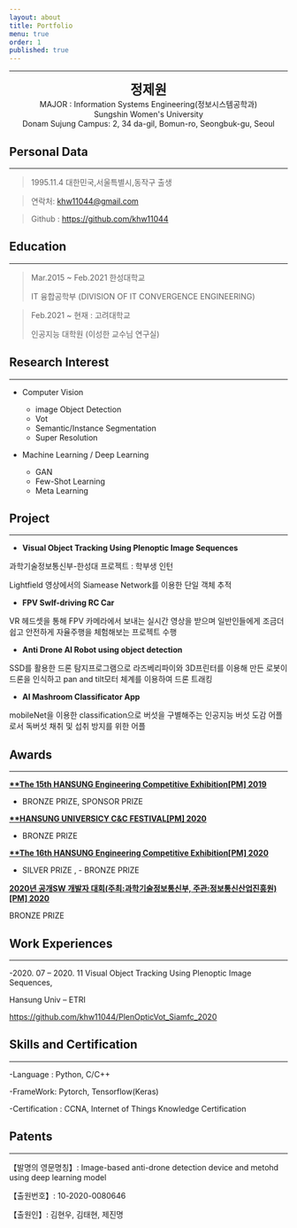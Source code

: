 ```yaml
---
layout: about
title: Portfolio
menu: true
order: 1
published: true
---
```


* * *
<center>
<span style=
"font-size:170%;
font-weight:bold">
정제원
</span>
</center>

<center>MAJOR : Information Systems Engineering(정보시스템공학과)</center>

<center>Sungshin Women's University</center>

<center>Donam Sujung Campus: 2, 34 da-gil, Bomun-ro, Seongbuk-gu, Seoul</center>

## Personal Data
---
> 1995.11.4 대한민국,서울특별시,동작구 출생

> 연락처: khw11044@gmail.com

> Github : <a href="https://github.com/khw11044">https://github.com/khw11044</a>


## Education
---
> Mar.2015 ~ Feb.2021 한성대학교
>
> IT 융합공학부 (DIVISION OF IT CONVERGENCE ENGINEERING)

> Feb.2021 ~ 현재 : 고려대학교
>
> 인공지능 대학원 (이성한 교수님 연구실)


## Research Interest
---

* Computer Vision
    + image Object Detection
    + Vot
    + Semantic/Instance Segmentation
    + Super Resolution

* Machine Learning / Deep Learning
    + GAN
    + Few-Shot Learning
    + Meta Learning

## Project
---

* **Visual Object Tracking Using Plenoptic Image Sequences**

과학기술정보통신부-한성대 프로젝트 : 학부생 인턴

Lightfield 영상에서의 Siamease Network를 이용한 단일 객체 추적

* **FPV Swlf-driving RC Car**

VR 헤드셋을 통해 FPV 카메라에서 보내는 실시간 영상을 받으며 일반인들에게 조금더 쉽고 안전하게 자율주행을 체험해보는 프로젝트 수행

* **Anti Drone AI Robot using object detection**

SSD를 활용한 드론 탐지프로그램으로 라즈베리파이와 3D프린터를 이용해 만든 로봇이 드론을 인식하고 pan and tilt모터 체계를 이용하여 드론 트래킹

* **AI Mashroom Classificator App**

mobileNet을 이용한 classification으로 버섯을 구별해주는 인공지능 버섯 도감 어플로서 독버섯 채취 및 섭취 방지를 위한 어플

## Awards
---

<u><strong><a href="https://www.youtube.com/watch?v=-ofj2vTvH0Q/">**The 15th HANSUNG Engineering Competitive Exhibition[PM] 2019 </a></strong></u>

- BRONZE PRIZE, SPONSOR PRIZE

<u><strong><a href="https://www.youtube.com/watch?v=5rFu7Kv_DfY&t=362s">**HANSUNG UNIVERSICY C&C FESTIVAL[PM] 2020</a></strong></u>

- BRONZE PRIZE


<a herf="https://www.youtube.com/watch?v=Mn9Dx5xukcg&t=10s"><u><strong>**The 16th HANSUNG Engineering Competitive Exhibition[PM] 2020</strong></u></a>

- SILVER PRIZE , - BRONZE PRIZE

<a herf="https://www.youtube.com/watch?v=ah9MZQ0PjMI&t=60s"><u><strong>2020년 공개SW 개발자 대회(주최:과학기술정보통신부, 주관:정보통신산업진흥원) [PM] 2020</strong></u></a>

<a herf="https://blog.naver.com/khw11044/222152408161">BRONZE PRIZE</a>

## Work Experiences
---
-2020. 07 – 2020. 11 Visual Object Tracking Using Plenoptic Image Sequences, 

Hansung Univ – ETRI

<a herf="https://github.com/khw11044/PlenOpticVot_Siamfc_2020">https://github.com/khw11044/PlenOpticVot_Siamfc_2020</a>


## Skills and Certification
---
-Language : Python, C/C++

-FrameWork: Pytorch, Tensorflow(Keras)

-Certification : CCNA, Internet of Things Knowledge Certification

## Patents
---
【발명의 영문명칭】: Image-based anti-drone detection device and metohd using deep learning model

【출원번호】: 10-2020-0080646

【출원인】: 김현우, 김태현, 제진명
